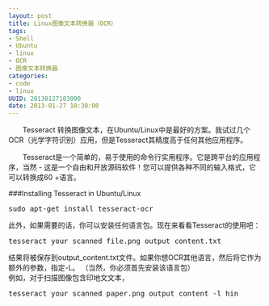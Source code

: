 ```yaml
--- 
layout: post
title: Linux图像文本转换器（OCR）
tags: 
- Shell
- Ubuntu
- linux
- OCR
- 图像文本转换器
categories:
- code
- linux
UUID: 20130127103000
date: 2013-01-27 10:30:00
---
```


　　Tesseract 转换图像文本，在Ubuntu/Linux中是最好的方案。我试过几个OCR（光学字符识别）应用，但是Tesseract其精度高于任何其他应用程序。

　　Tesseract是一个简单的，易于使用的命令行实用程序。它是跨平台的应用程序，当然 - 这是一个自由和开放源码软件！您可以提供各种不同的输入格式，它可以转换成60 +语言。

###Installing Tesseract in Ubuntu/Linux
<pre id="bash">
sudo apt-get install tesseract-ocr
</pre>

此外，如果需要的话，你可以安装任何语言包。现在来看看Tesseract的使用吧：
<pre id="bash">
tesseract your_scanned_file.png output_content.txt
</pre>

结果将被保存到output_content.txt文件。如果你想OCR其他语言，然后将它作为额外的参数，指定-L。 （当然，你必须首先安装该语言包）<br>
例如，对于扫描图像包含印地文文本，
<pre id="bash">
tesseract your_scanned_paper.png output_content -l hin
</pre>
